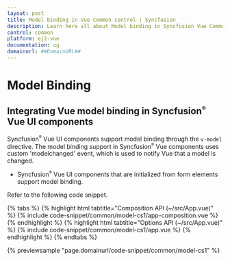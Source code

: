 ```yaml
---
layout: post
title: Model binding in Vue Common control | Syncfusion
description: Learn here all about Model binding in Syncfusion Vue Common control of Syncfusion Essential JS 2 and more.
control: common
platform: ej2-vue
documentation: ug
domainurl: ##DomainURL##
---
```


# Model Binding

## Integrating Vue model binding in Syncfusion<sup style="font-size:70%">&reg;</sup> Vue UI components

Syncfusion<sup style="font-size:70%">&reg;</sup> Vue UI components support model binding through the `v-model` directive. The model binding support in Syncfusion<sup style="font-size:70%">&reg;</sup> Vue components uses custom 'modelchanged' event, which is used to notify Vue that a model is changed.

* Syncfusion<sup style="font-size:70%">&reg;</sup> Vue UI components that are initialized from form elements support model binding.

Refer to the following code snippet.

{% tabs %}
{% highlight html tabtitle="Composition API (~/src/App.vue)" %}
{% include code-snippet/common/model-cs1/app-composition.vue %}
{% endhighlight %}
{% highlight html tabtitle="Options API (~/src/App.vue)" %}
{% include code-snippet/common/model-cs1/app.vue %}
{% endhighlight %}
{% endtabs %}
        
{% previewsample "page.domainurl/code-snippet/common/model-cs1" %}